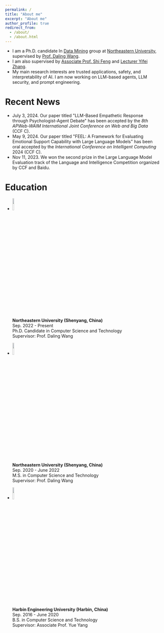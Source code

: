 ```yaml
---
permalink: /
title: "About me"
excerpt: "About me"
author_profile: true
redirect_from: 
  - /about/
  - /about.html
---
```


- I am a Ph.D. candidate In [Data Mining](https://neu-datamining.github.io/) group at [Northeastern University](http://www.neu.edu.cn/), supervised by [Prof. Daling Wang](https://neu-datamining.github.io/wangdl.htm).
- I am also supervised by [Associate Prof. Shi Feng](https://neu-datamining.github.io/cse/fengshi/) and [Lecturer Yifei Zhang](http://faculty.neu.edu.cn/zhangyifei/english.html).
- My main research interests are trusted applications, safety, and interpretability of AI. I am now working on LLM-based agents, LLM security, and prompt engineering.

# Recent News
- July 3, 2024. Our paper titled "LLM-Based Empathetic Response through Psychologist-Agent Debate" has been accepted by the *8th APWeb-WAIM International Joint Conference on Web and Big Data* (CCF C).
- May 9, 2024. Our paper titled "FEEL: A Framework for Evaluating Emotional Support Capability with Large Language Models" has been oral accepted by the *International Conference on Intelligent Computing* 2024 (CCF C).
- Nov 11, 2023. We won the second prize in the Large Language Model Evaluation track of the Language and Intelligence Competition organized by CCF and Baidu.
<!--  ![prize](https://sci-m-wang.github.io/images/2nd_prize.jpg) -->

# Education
- <img src="https://sci-m-wang.github.io/images/neu_logo.png" width="10%"><br />
  **Northeastern University (Shenyang, China)**  
  Sep. 2022 - Present  
  Ph.D. Candidate in Computer Science and Technology  
  Supervisor: Prof. Daling Wang

- <img src="https://sci-m-wang.github.io/images/neu_logo.png" width="10%"><br />
  **Northeastern University (Shenyang, China)**  
  Sep. 2020 - June 2022  
  M.S. in Computer Science and Technology  
  Supervisor: Prof. Daling Wang

- <img src="https://sci-m-wang.github.io/images/hrbeu.png" width="10%"><br />
  **Harbin Engineering University (Harbin, China)**  
  Sep. 2016 - June 2020  
  B.S. in Computer Science and Technology  
  Supervisor: Associate Prof. Yue Yang
